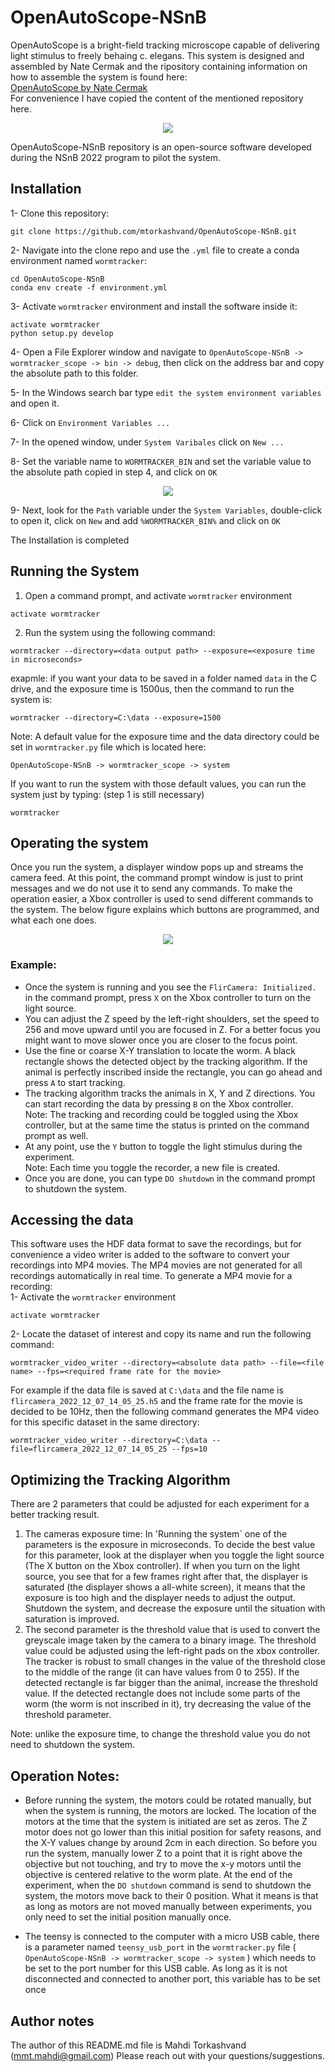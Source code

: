 # OpenAutoScope-NSnB
OpenAutoScope is a bright-field tracking microscope capable of delivering light stimulus to freely behaing c. elegans. This system is designed and assembled by Nate Cermak 
and the ripository containing information on how to assemble the system is found here:  
[OpenAutoScope by Nate Cermak](https://bitbucket.org/natecermak/openautoscope/src/master/)  
For convenience I have copied the content of the mentioned repository here.  

<p align="center">
  <img src="https://user-images.githubusercontent.com/31863323/206291636-a81def07-3fdb-4026-8c7e-bdd0089b252f.png" />
</p>


OpenAutoScope-NSnB repository is an open-source software developed during the NSnB 2022 program to pilot the system.

## Installation

1- Clone this repository:  
```
git clone https://github.com/mtorkashvand/OpenAutoScope-NSnB.git
```  
2- Navigate into the clone repo and use the `.yml` file to create a conda environment named `wormtracker`:  
```
cd OpenAutoScope-NSnB  
conda env create -f environment.yml  
```  
3- Activate `wormtracker` environment and install the software inside it:  
```  
activate wormtracker  
python setup.py develop  
```  
4- Open a File Explorer window and navigate to `OpenAutoScope-NSnB -> wormtracker_scope -> bin -> debug`, then click on the address bar and copy the absolute path to this folder.  

5- In the Windows search bar type `edit the system environment variables` and open it.  

6- Click on `Environment Variables ...`  

7- In the opened window, under `System Varibales` click on `New ...`  

8- Set the variable name to `WORMTRACKER_BIN` and set the variable value to the absolute path copied in step 4, and click on `OK`  

<p align="center">
  <img src="https://user-images.githubusercontent.com/31863323/206295563-4dce5b2c-8f10-4d27-b6f1-73cd9ecd5605.PNG" />
</p>

9- Next, look for the `Path` variable under the `System Variables`, double-click to open it, click on `New` and add `%WORMTRACKER_BIN%` and click on `OK`  

The Installation is completed  

## Running the System

1. Open a command prompt, and activate `wormtracker` environment  
```
activate wormtracker
```
2. Run the system using the following command:
```
wormtracker --directory=<data output path> --exposure=<exposure time in microseconds>
```  
exapmle: if you want your data to be saved in a folder named `data` in the C drive, and the exposure time is 1500us, then the command to run the system is:  
```
wormtracker --directory=C:\data --exposure=1500
```  
Note: A default value for the exposure time and the data directory could be set in `wormtracker.py` file which is located here:  
```
OpenAutoScope-NSnB -> wormtracker_scope -> system
```
If you want to run the system with those default values, you can run the system just by typing: (step 1 is still necessary)
```
wormtracker
``` 

## Operating the system

Once you run the system, a displayer window pops up and streams the camera feed. At this point, the command prompt window is just to print messages and we do not use it to send any commands. To make the operation easier, a Xbox controller is used to send different commands to the system. The below figure explains which buttons are programmed, and what each one does.  


<p align="center">
  <img src="https://user-images.githubusercontent.com/31863323/206305046-c433a10a-a7c5-4589-b574-f053005b1091.PNG" />
</p>

### Example:  
- Once the system is running and you see the `FlirCamera: Initialized.` in the command prompt, press `X` on the Xbox controller to turn on the light source.  
- You can adjust the Z speed by the left-right shoulders, set the speed to 256 and move upward until you are focused in Z. For a better focus you might want to move slower once you are closer to the focus point.  
- Use the fine or coarse X-Y translation to locate the worm. A black rectangle shows the detected object by the tracking algorithm. If the animal is perfectly inscribed inside the rectangle, you can go ahead and press `A` to start tracking.  
- The tracking algorithm tracks the animals in X, Y and Z directions. You can start recording the data by pressing `B` on the Xbox controller.  
Note: The tracking and recording could be toggled using the Xbox controller, but at the same time the status is printed on the command prompt as well.  
- At any point, use the `Y` button to toggle the light stimulus during the experiment.  
Note: Each time you toggle the recorder, a new file is created.  
- Once you are done, you can type `DO shutdown` in the command prompt to shutdown the system.  

## Accessing the data

This software uses the HDF data format to save the recordings, but for convenience a video writer is added to the software to convert your recordings into MP4 movies. The MP4 movies are not generated for all recordings automatically in real time. To generate a MP4 movie for a recording:  
1- Activate the `wormtracker` environment  
```
activate wormtracker
```  
2- Locate the dataset of interest and copy its name and run the following command:  
```
wormtracker_video_writer --directory=<absolute data path> --file=<file name> --fps=<required frame rate for the movie>
```

For example if the data file is saved at `C:\data` and the file name is `flircamera_2022_12_07_14_05_25.h5` and the frame rate for the movie is decided to be 10Hz, then the following command generates the MP4 video for this specific dataset in the same directory:  
```
wormtracker_video_writer --directory=C:\data --file=flircamera_2022_12_07_14_05_25 --fps=10
```

## Optimizing the Tracking Algorithm

There are 2 parameters that could be adjusted for each experiment for a better tracking result.  
1. The cameras exposure time: In 'Running the system` one of the parameters is the exposure in microseconds. To decide the best value for this parameter, look at the displayer when you toggle the light source (The X button on the Xbox controller). If when you turn on the light source, you see that for a few frames right after that, the displayer is saturated (the displayer shows a all-white screen), it means that the exposure is too high and the displayer needs to adjust the output. Shutdown the system, and decrease the exposure until the situation with saturation is improved.  
2. The second parameter is the threshold value that is used to convert the greyscale image taken by the camera to a binary image. The threshold value could be adjusted using the left-right pads on the xbox controller. The tracker is robust to small changes in the value of the threshold close to the middle of the range (it can have values from 0 to 255). If the detected rectangle is far bigger than the animal, increase the threshold value. If the detected rectangle does not include some parts of the worm (the worm is not inscribed in it), try decreasing the value of the threshold parameter.  

Note: unlike the exposure time, to change the threshold value you do not need to shutdown the system.  

## Operation Notes:

- Before running the system, the motors could be rotated manually, but when the system is running, the motors are locked. The location of the motors at the time that the system is initiated are set as zeros. The Z motor does not go lower than this initial position for safety reasons, and the X-Y values change by around 2cm in each direction. So before you run the system, manually lower Z to a point that it is right above the objective but not touching, and try to move the x-y motors until the objective is centered relative to the worm plate. At the end of the experiment, when the `DO shutdown` command is send to shutdown the system, the motors move back to their 0 position. What it means is that as long as motors are not moved manually between experiments, you only need to set the initial position manually once.

- The teensy is connected to the computer with a micro USB cable, there is a parameter named `teensy_usb_port` in the `wormtracker.py` file ( `OpenAutoScope-NSnB -> wormtracker_scope -> system` ) which needs to be set to the port number for this USB cable. As long as it is not disconnected and connected to another port, this variable has to be set once  



## Author notes

The author of this README.md file is Mahdi Torkashvand (mmt.mahdi@gmail.com)
Please reach out with your questions/suggestions.
